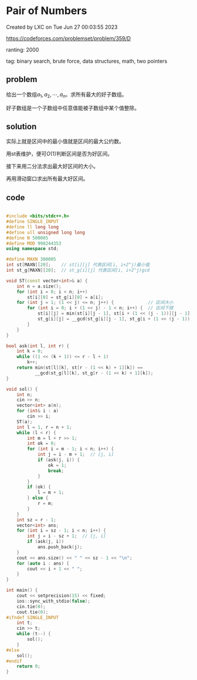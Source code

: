 # Pair of Numbers

Created by LXC on Tue Jun 27 00:03:55 2023

https://codeforces.com/problemset/problem/359/D

ranting: 2000

tag: binary search, brute force, data structures, math, two pointers

## problem

给出一个数组$a_1, a_2, \cdots, a_n$。求所有最大的好子数组。

好子数组是一个子数组中任意值能被子数组中某个值整除。

## solution

实际上就是区间中的最小值就是区间的最大公约数。

用st表维护，便可$O(1)$判断区间是否为好区间。

接下来用二分法求出最大好区间的大小。

再用滑动窗口求出所有最大好区间。

## code

``` cpp

#include <bits/stdc++.h>
#define SINGLE_INPUT
#define ll long long
#define ull unsigned long long
#define N 500005
#define MOD 998244353
using namespace std;

#define MAXN 300005
int st[MAXN][20];    // st[i][j] 代表区间[i, i+2^j)最小值
int st_g[MAXN][20];  // st_g[i][j] 代表区间[i, i+2^j)gcd

void ST(const vector<int>& a) {
    int n = a.size();
    for (int i = 0; i < n; i++)
        st[i][0] = st_g[i][0] = a[i];
    for (int j = 1; (1 << j) <= n; j++) {             // 区间大小
        for (int i = 0; i + (1 << j) - 1 < n; i++) {  // 区间下限
            st[i][j] = min(st[i][j - 1], st[i + (1 << (j - 1))][j - 1]);
            st_g[i][j] = __gcd(st_g[i][j - 1], st_g[i + (1 << (j - 1))][j - 1]);
        }
    }
}

bool ask(int l, int r) {
    int k = 0;
    while ((1 << (k + 1)) <= r - l + 1)
        k++;
    return min(st[l][k], st[r - (1 << k) + 1][k]) ==
           __gcd(st_g[l][k], st_g[r - (1 << k) + 1][k]);
}

void sol() {
    int n;
    cin >> n;
    vector<int> a(n);
    for (int& i : a)
        cin >> i;
    ST(a);
    int l = 1, r = n + 1;
    while (l < r) {
        int m = l + r >> 1;
        int ok = 0;
        for (int i = m - 1; i < n; i++) {
            int j = i - m + 1;  // [j, i]
            if (ask(j, i)) {
                ok = 1;
                break;
            }
        }
        if (ok) {
            l = m + 1;
        } else {
            r = m;
        }
    }
    int sz = r - 1;
    vector<int> ans;
    for (int i = sz - 1; i < n; i++) {
        int j = i - sz + 1;  // [j, i]
        if (ask(j, i))
            ans.push_back(j);
    }
    cout << ans.size() << " " << sz - 1 << "\n";
    for (auto i : ans) {
        cout << i + 1 << " ";
    }
}

int main() {
    cout << setprecision(15) << fixed;
    ios::sync_with_stdio(false);
    cin.tie(0);
    cout.tie(0);
#ifndef SINGLE_INPUT
    int t;
    cin >> t;
    while (t--) {
        sol();
    }
#else
    sol();
#endif
    return 0;
}

```
